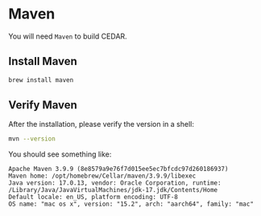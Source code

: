 # Maven

You will need `Maven` to build CEDAR.

## Install Maven

```sh
brew install maven
```

## Verify Maven

After the installation, please verify the version in a shell: 
```sh
mvn --version
```

You should see something like:
```
Apache Maven 3.9.9 (8e8579a9e76f7d015ee5ec7bfcdc97d260186937)
Maven home: /opt/homebrew/Cellar/maven/3.9.9/libexec
Java version: 17.0.13, vendor: Oracle Corporation, runtime: /Library/Java/JavaVirtualMachines/jdk-17.jdk/Contents/Home
Default locale: en_US, platform encoding: UTF-8
OS name: "mac os x", version: "15.2", arch: "aarch64", family: "mac"
```
